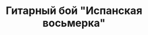 ---
layout: about-guitars
typePost: vidi-boya
section: /about-guitars
title: Гитарный бой "Испанская восьмерка"
longtitle: Гитарный бой "Испанская восьмерка"
banner: /assets/images/uploads/ispanskaya-vosmerka.jpeg
breadcrumbs:
  - name: О гитарах
    url: /about-guitars/
  - name: Виды боя
    url: /about-guitars/vidi-boya/
breadcrumbCurrent: true
content: >+
  Для удобства условно обозначим следующие символы:

    * **V** - удар по струнам сверху вниз
    * **^** - удар по стругам снизу вверх
    * **:** - пауза
    * **X** - удар-глушение всех струн

  Эта задача посложнее. Большую популярность имеет в музыке фламенко и фламенко-джаз. Так же и не обошлось без привнесений в рок-музыку. В частности, песня группы Наутилус Помпилус "Титаник" имеет как раз вот такой вид боя. 
youtube: pT_5sUF_0g4
seo:
  description: Эта задача посложнее. Большую популярность имеет в музыке фламенко и фламенко-джаз. Так же и не обошлось без привнесений в рок-музыку. В частности, песня группы Наутилус Помпилус "Титаник" имеет как раз вот такой вид боя. 
  h1: Гитарный бой "Испанская восьмерка"
  keywords: 'Испанская восьмерка, Бой Испанская восьмерка, игра на гитаре Испанская восьмерка, гитарный бой Испанская восьмерка'
  title: Гитарный бой "Испанская восьмерка" | ArtMusicPro
---